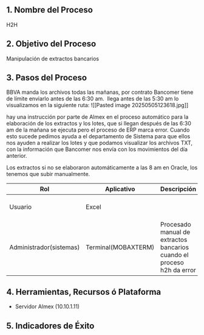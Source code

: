 ## 1. Nombre del Proceso
H2H 
## 2. Objetivo del Proceso
Manipulación de extractos bancarios
## 3. Pasos del Proceso
  
BBVA manda los archivos todas las mañanas, por contrato Bancomer tiene de límite enviarlo antes de las  6:30 am.  
llega antes de las 5:30 am lo visualizamos en la siguiente ruta:
![[Pasted image 20250505123618.jpg]]

 hay una instrucción por parte de Almex en el proceso automático para la elaboración de los extractos y los lotes, que si llegan después de las 6:30 am de la mañana se ejecuta pero el proceso de ERP marca error.
Cuando esto sucede pedimos ayuda a el departamento de Sistema para que ellos nos ayuden a realizar los lotes y que  podamos visualizar los archivos TXT, con la información que Bancomer nos envía con los movimientos del día anterior.

Los extractos si no se elaboraron automáticamente a las 8 am en Oracle, los tenemos que subir manualmente.

| **Rol**                 | **Aplicativo**      | **Descripción**                                                        | **Resultado**                            |
| ----------------------- | ------------------- | ---------------------------------------------------------------------- | ---------------------------------------- |
| Usuario                 | Excel               |                                                                        | si se ejecuta correctamente se ve en ERP |
| Administrador(sistemas) | Terminal(MOBAXTERM) | Procesado manual de extractos bancarios cuando el proceso h2h da error | Generar los lotes (TXT) y el MT940 final |


## 4. Herramientas, Recursos ó Plataforma
- Servidor Almex (10.10.1.11)

## 5. Indicadores de Éxito


